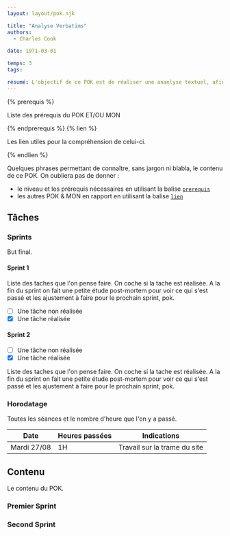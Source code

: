 ```yaml
---
layout: layout/pok.njk

title: "Analyse Verbatims"
authors:
  - Charles Cook

date: 1971-03-01

temps: 3
tags:

résumé: L'objectif de ce POK est de réaliser une ananlyse textuel, afin de permettre d'automatiser l'analyse de commentaires laissés par des clients. Cette analyse serait thématique mais également sentimentale.
---
```


{% prerequis %}

Liste des prérequis du POK ET/OU MON

{% endprerequis %}
{% lien %}

Les lien utiles pour la compréhension de celui-ci.

{% endlien %}

Quelques phrases permettant de connaître, sans jargon ni blabla, le contenu de ce POK. On oubliera pas de donner :

- le niveau et les prérequis nécessaires en utilisant la balise [`prerequis`](/contribuer/shortcodes/#prerequis)
- les autres POK & MON en rapport en utilisant la balise [`lien`](/contribuer/shortcodes/#lien)

## Tâches

### Sprints

But final.

#### Sprint 1

Liste des taches que l'on pense faire. On coche si la tache est réalisée. A la fin du sprint on fait une petite étude post-mortem pour voir ce qui s'est passé et les ajustement à faire pour le prochain sprint, pok.

- [ ] Une tâche non réalisée
- [x] Une tâche réalisée

#### Sprint 2

- [ ] Une tâche non réalisée
- [x] Une tâche réalisée

Liste des taches que l'on pense faire. On coche si la tache est réalisée. A la fin du sprint on fait une petite étude post-mortem pour voir ce qui s'est passé et les ajustement à faire pour le prochain sprint, pok.

### Horodatage

Toutes les séances et le nombre d'heure que l'on y a passé.

| Date        | Heures passées | Indications                  |
| ----------- | -------------- | ---------------------------- |
| Mardi 27/08 | 1H             | Travail sur la trame du site |

## Contenu

Le contenu du POK.

### Premier Sprint

### Second Sprint
